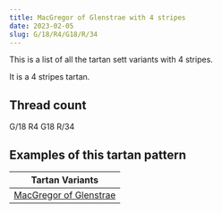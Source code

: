 ```yaml
---
title: MacGregor of Glenstrae with 4 stripes
date: 2023-02-05
slug: G/18/R4/G18/R/34
---
```

This is a list of all the tartan sett variants with 4 stripes.

It is a 4 stripes tartan.


## Thread count
G/18 R4 G18 R/34

## Examples of this tartan pattern

| Tartan Variants |
|---------------|
| [MacGregor of Glenstrae](/variants/g/18/r4/g18/r/34-g008000-rc00000)||

